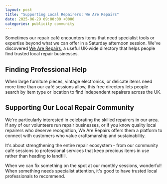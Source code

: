 ```yaml
---
layout: post
title: "Supporting Local Repairers: We Are Repairs"
date: 2025-06-29 09:00:00 +0000
categories: publicity community
---
```


Sometimes our repair café encounters items that need specialist tools or expertise beyond what we can offer in a Saturday afternoon session. We've discovered [We Are Repairs](https://wearerepairs.com), a useful UK-wide directory that helps people find trusted local repair businesses.

## Finding Professional Help

When large furniture pieces, vintage electronics, or delicate items need more time than our café sessions allow, this free directory lets people search by item type or location to find independent repairers across the UK.

## Supporting Our Local Repair Community

We're particularly interested in celebrating the skilled repairers in our area. If any of our volunteers run repair businesses, or if you know quality local repairers who deserve recognition, We Are Repairs offers them a platform to connect with customers who value craftsmanship and sustainability.

It's about strengthening the entire repair ecosystem - from our community café sessions to professional services that keep precious items in use rather than heading to landfill.

When we can fix something on the spot at our monthly sessions, wonderful! When something needs specialist attention, it's good to have trusted local professionals to recommend.
